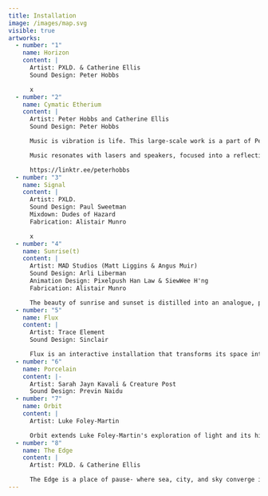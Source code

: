 ```yaml
---
title: Installation
image: /images/map.svg
visible: true
artworks:
  - number: "1"
    name: Horizon
    content: |
      Artist: PXLD. & Catherine Ellis
      Sound Design: Peter Hobbs

      x
  - number: "2"
    name: Cymatic Etherium
    content: |
      Artist: Peter Hobbs and Catherine Ellis
      Sound Design: Peter Hobbs

      Music is vibration is life. This large-scale work is a part of Peter's ongoing investigations into the relationship between music, light and perception, and vibration as the basis of all life and connection.

      Music resonates with lasers and speakers, focused into a reflective oval pool where light and sound meet the cymatic water surface to create a cinematic wall of ethereal projections dancing to the process of music made physical.

      https://linktr.ee/peterhobbs
  - number: "3"
    name: Signal
    content: |
      Artist: PXLD.
      Sound Design: Paul Sweetman
      Mixdown: Dudes of Hazard
      Fabrication: Alistair Munro

      x
  - number: "4"
    name: Sunrise(t)
    content: |
      Artist: MAD Studios (Matt Liggins & Angus Muir)
      Sound Design: Arli Liberman
      Animation Design: Pixelpush Han Law & SiewWee H'ng
      Fabrication: Alistair Munro

      The beauty of sunrise and sunset is distilled into an analogue, pixelated audiovisual experience, mirroring our planet's daily encounter with the sun.
  - number: "5"
    name: Flux
    content: |
      Artist: Trace Element
      Sound Design: Sinclair

      Flux is an interactive installation that transforms its space into a responsive pool of liquid light. Visitors' movements trigger cascading formations of luminous metallic substance. Using optical flow, real-time fluid dynamics and raytracing, the work creates an ever-evolving audiovisual composition that responds to human presence.
  - number: "6"
    name: Porcelain
    content: |-
      Artist: Sarah Jayn Kavali & Creature Post
      Sound Design: Previn Naidu
  - number: "7"
    name: Orbit
    content: |
      Artist: Luke Foley-Martin

      Orbit extends Luke Foley-Martin's exploration of light and its hidden spectrums. Presented as a series of 10 small-scale projected motion-picture videos, the work studies an abstract object, revealing its form only through the shaping effects of coloured light. Filmed at extreme sensitivity, the rotating light becomes both subject and material, its granular noise uncovering colours at the edge of perception.
  - number: "8"
    name: The Edge
    content: |
      Artist: PXLD. & Catherine Ellis

      The Edge is a place of pause- where sea, city, and sky converge in shifting light, offering a moment of reflection at the horizon
---
```

